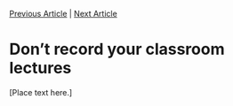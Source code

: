 [<i class="far fa-arrow-alt-circle-left"></i> Previous Article](prev-art.html) | [Next Article <i class="far fa-arrow-alt-circle-right"></i>](next-art.html)

# Don’t record your classroom lectures

[Place text here.]
